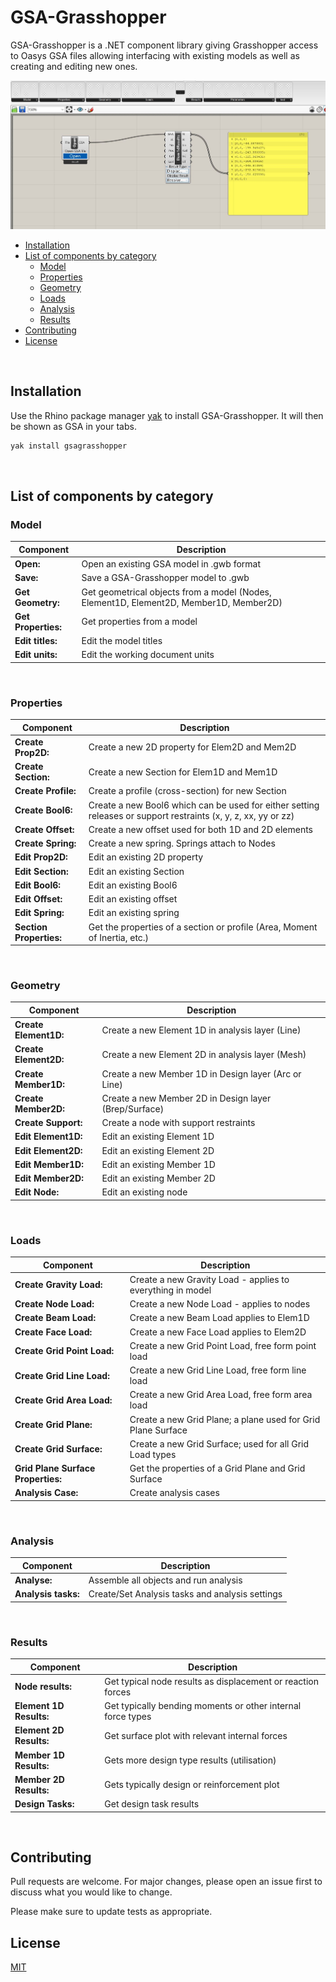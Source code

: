 # GSA-Grasshopper

GSA-Grasshopper is a .NET component library giving Grasshopper access to Oasys GSA files allowing interfacing with existing models as well as creating and editing new ones.

![Alt text](readme-screenshot.jpg?raw=true "Title")

  - [Installation](#installation)
  - [List of components by category](#list-of-components-by-category)
    * [Model](#model)
    * [Properties](#properties)
    * [Geometry](#geometry)
    * [Loads](#loads)
    * [Analysis](#analysis)
    * [Results](#results)
  - [Contributing](#contributing)
  - [License](#license)

<br/>

## Installation

Use the Rhino package manager [yak](https://developer.rhino3d.com/guides/yak/what-is-yak/) to install GSA-Grasshopper. It will then be shown as GSA in your tabs.

```bash
yak install gsagrasshopper
```
<br/>

## List of components by category

### Model

|Component |Description|
| ----------- | ------------- |
| **Open:** | Open an existing GSA model in .gwb format
| **Save:** | Save a GSA-Grasshopper model to .gwb
| **Get Geometry:** | Get geometrical objects from a model (Nodes, Element1D, Element2D, Member1D, Member2D)
| **Get Properties:** | Get properties from a model
| **Edit titles:** | Edit the model titles
| **Edit units:** | Edit the working document units
<br/>

### Properties

|Component |Description|
| ----------- | ------------- |
| **Create Prop2D:** | Create a new 2D property for Elem2D and Mem2D
| **Create Section:** | Create a new Section for Elem1D and Mem1D
| **Create Profile:** | Create a profile (cross-section) for new Section
| **Create Bool6:** | Create a new Bool6 which can be used for either setting releases or support restraints (x, y, z, xx, yy or zz)
| **Create Offset:** | Create a new offset used for both 1D and 2D elements
| **Create Spring:** | Create a new spring. Springs attach to Nodes
| **Edit Prop2D:** | Edit an existing 2D property
| **Edit Section:** | Edit an existing Section
| **Edit Bool6:** | Edit an existing Bool6 
| **Edit Offset:** | Edit an existing offset
| **Edit Spring:** | Edit an existing spring 
| **Section Properties:** | Get the properties of a section or profile (Area, Moment of Inertia, etc.)
<br/>

### Geometry

|Component |Description|
| ----------- | ------------- |
| **Create Element1D:** | Create a new Element 1D in analysis layer (Line)
| **Create Element2D:** | Create a new Element 2D in analysis layer (Mesh)
| **Create Member1D:** | Create a new Member 1D in Design layer (Arc or Line)
| **Create Member2D:** | Create a new Member 2D in Design layer (Brep/Surface)
| **Create Support:** | Create a node with support restraints
| **Edit Element1D:** | Edit an existing Element 1D
| **Edit Element2D:** | Edit an existing Element 2D
| **Edit Member1D:** | Edit an existing Member 1D
| **Edit Member2D:** | Edit an existing Member 2D
| **Edit Node:** | Edit an existing node
<br/>

### Loads

|Component |Description|
| ----------- | ------------- |
| **Create Gravity Load:** | Create a new Gravity Load - applies to everything in model
| **Create Node Load:** | Create a new Node Load - applies to nodes
| **Create Beam Load:** | Create a new Beam Load applies to Elem1D
| **Create Face Load:** | Create a new Face Load applies to Elem2D
| **Create Grid Point Load:** | Create a new Grid Point Load, free form point load
| **Create Grid Line Load:** | Create a new Grid Line Load, free form line load
| **Create Grid Area Load:** | Create a new Grid Area Load, free form area load
| **Create Grid Plane:** | Create a new Grid Plane; a plane used for Grid Plane Surface
| **Create Grid Surface:** | Create a new Grid Surface; used for all Grid Load types
| **Grid Plane Surface Properties:** | Get the properties of a Grid Plane and Grid Surface
| **Analysis Case:** | Create analysis cases
<br/>

### Analysis

|Component |Description|
| ----------- | ------------- |
| **Analyse:** | Assemble all objects and run analysis
| **Analysis tasks:** | Create/Set Analysis tasks and analysis settings
<br/>

### Results

|Component |Description|
| ----------- | ------------- |
| **Node results:** | Get typical node results as displacement or reaction forces
| **Element 1D Results:** | Get typically bending moments or other internal force types
| **Element 2D Results:** | Get surface plot with relevant internal forces
| **Member 1D Results:** | Gets more design type results (utilisation)
| **Member 2D Results:** | Gets typically design or reinforcement plot
| **Design Tasks:** | Get design task results
<br/>

## Contributing
Pull requests are welcome. For major changes, please open an issue first to discuss what you would like to change.

Please make sure to update tests as appropriate.
<br/>

## License
[MIT](https://choosealicense.com/licenses/mit/)